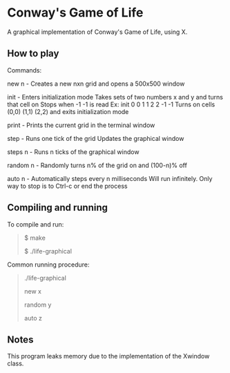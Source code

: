 Conway's Game of Life
=====================

A graphical implementation of Conway's Game of Life, using X. 

How to play
-----------
Commands:
      
new n    -     Creates a new nxn grid and opens a 500x500 window

init     -     Enters initialization mode
               Takes sets of two numbers x and y and turns that cell on
               Stops when -1 -1 is read
               Ex: init 0 0 1 1 2 2 -1 -1
               Turns on cells (0,0) (1,1) (2,2) and exits initialization mode

print    -     Prints the current grid in the terminal window

step     -     Runs one tick of the grid
                     Updates the graphical window

steps n  -     Runs n ticks of the graphical window

random n -     Randomly turns n% of the grid on and (100-n)% off

auto n   -     Automatically steps every n milliseconds
               Will run infinitely. Only way to stop is to Ctrl-c or end the process

Compiling and running
---------------------

To compile and run: 
      <blockquote>
      <p>$ make</p>
      <p>$ ./life-graphical</p>
      <p></blockquote>

Common running procedure:
      <blockquote>
      <p>./life-graphical</p>
         <p>new x</p>
         <p>random y</p>
         <p>auto z</p>
      </blockquote>


Notes
-----

This program leaks memory due to the implementation of the Xwindow class.
